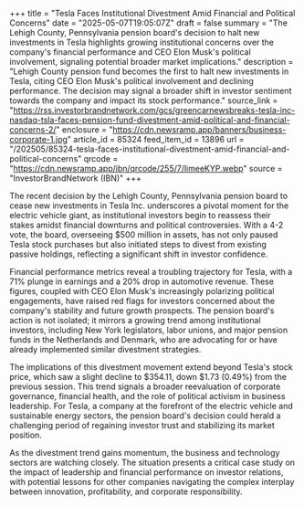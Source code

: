 +++
title = "Tesla Faces Institutional Divestment Amid Financial and Political Concerns"
date = "2025-05-07T19:05:07Z"
draft = false
summary = "The Lehigh County, Pennsylvania pension board's decision to halt new investments in Tesla highlights growing institutional concerns over the company's financial performance and CEO Elon Musk's political involvement, signaling potential broader market implications."
description = "Lehigh County pension fund becomes the first to halt new investments in Tesla, citing CEO Elon Musk's political involvement and declining performance. The decision may signal a broader shift in investor sentiment towards the company and impact its stock performance."
source_link = "https://rss.investorbrandnetwork.com/gcs/greencarnewsbreaks-tesla-inc-nasdaq-tsla-faces-pension-fund-divestment-amid-political-and-financial-concerns-2/"
enclosure = "https://cdn.newsramp.app/banners/business-corporate-1.jpg"
article_id = 85324
feed_item_id = 13896
url = "/202505/85324-tesla-faces-institutional-divestment-amid-financial-and-political-concerns"
qrcode = "https://cdn.newsramp.app/ibn/qrcode/255/7/limeeKYP.webp"
source = "InvestorBrandNetwork (IBN)"
+++

<p>The recent decision by the Lehigh County, Pennsylvania pension board to cease new investments in Tesla Inc. underscores a pivotal moment for the electric vehicle giant, as institutional investors begin to reassess their stakes amidst financial downturns and political controversies. With a 4-2 vote, the board, overseeing $500 million in assets, has not only paused Tesla stock purchases but also initiated steps to divest from existing passive holdings, reflecting a significant shift in investor confidence.</p><p>Financial performance metrics reveal a troubling trajectory for Tesla, with a 71% plunge in earnings and a 20% drop in automotive revenue. These figures, coupled with CEO Elon Musk's increasingly polarizing political engagements, have raised red flags for investors concerned about the company's stability and future growth prospects. The pension board's action is not isolated; it mirrors a growing trend among institutional investors, including New York legislators, labor unions, and major pension funds in the Netherlands and Denmark, who are advocating for or have already implemented similar divestment strategies.</p><p>The implications of this divestment movement extend beyond Tesla's stock price, which saw a slight decline to $354.11, down $1.73 (0.49%) from the previous session. This trend signals a broader reevaluation of corporate governance, financial health, and the role of political activism in business leadership. For Tesla, a company at the forefront of the electric vehicle and sustainable energy sectors, the pension board's decision could herald a challenging period of regaining investor trust and stabilizing its market position.</p><p>As the divestment trend gains momentum, the business and technology sectors are watching closely. The situation presents a critical case study on the impact of leadership and financial performance on investor relations, with potential lessons for other companies navigating the complex interplay between innovation, profitability, and corporate responsibility.</p>